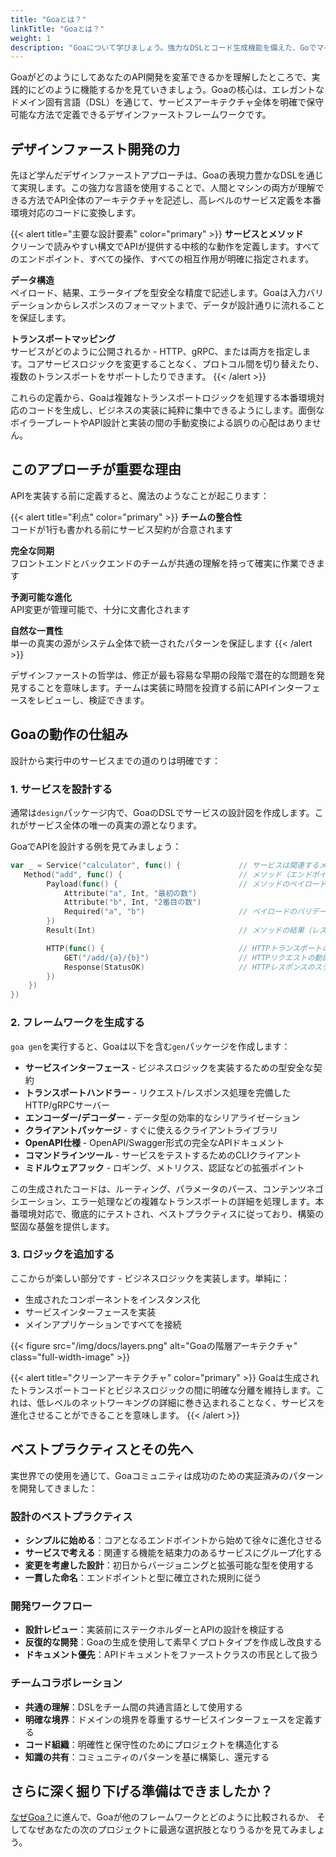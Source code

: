```yaml
---
title: "Goaとは？"
linkTitle: "Goaとは？"
weight: 1
description: "Goaについて学びましょう。強力なDSLとコード生成機能を備えた、GoでマイクロサービスとAPIを構築するためのデザインファーストフレームワークです。"
---
```


GoaがどのようにしてあなたのAPI開発を変革できるかを理解したところで、実践的にどのように機能するかを見ていきましょう。Goaの核心は、エレガントなドメイン固有言語（DSL）を通じて、サービスアーキテクチャ全体を明確で保守可能な方法で定義できるデザインファーストフレームワークです。

## デザインファースト開発の力

先ほど学んだデザインファーストアプローチは、Goaの表現力豊かなDSLを通じて実現します。この強力な言語を使用することで、人間とマシンの両方が理解できる方法でAPI全体のアーキテクチャを記述し、高レベルのサービス定義を本番環境対応のコードに変換します。

{{< alert title="主要な設計要素" color="primary" >}}
**サービスとメソッド**  
クリーンで読みやすい構文でAPIが提供する中核的な動作を定義します。すべてのエンドポイント、すべての操作、すべての相互作用が明確に指定されます。

**データ構造**  
ペイロード、結果、エラータイプを型安全な精度で記述します。Goaは入力バリデーションからレスポンスのフォーマットまで、データが設計通りに流れることを保証します。

**トランスポートマッピング**  
サービスがどのように公開されるか - HTTP、gRPC、または両方を指定します。コアサービスロジックを変更することなく、プロトコル間を切り替えたり、複数のトランスポートをサポートしたりできます。
{{< /alert >}}

これらの定義から、Goaは複雑なトランスポートロジックを処理する本番環境対応のコードを生成し、ビジネスの実装に純粋に集中できるようにします。面倒なボイラープレートやAPI設計と実装の間の手動変換による誤りの心配はありません。

## このアプローチが重要な理由

APIを実装する前に定義すると、魔法のようなことが起こります：

{{< alert title="利点" color="primary" >}}
**チームの整合性**  
コードが1行も書かれる前にサービス契約が合意されます

**完全な同期**  
フロントエンドとバックエンドのチームが共通の理解を持って確実に作業できます

**予測可能な進化**  
API変更が管理可能で、十分に文書化されます

**自然な一貫性**  
単一の真実の源がシステム全体で統一されたパターンを保証します
{{< /alert >}}

デザインファーストの哲学は、修正が最も容易な早期の段階で潜在的な問題を発見することを意味します。チームは実装に時間を投資する前にAPIインターフェースをレビューし、検証できます。

## Goaの動作の仕組み

設計から実行中のサービスまでの道のりは明確です：

### 1. サービスを設計する
通常は`design`パッケージ内で、GoaのDSLでサービスの設計図を作成します。これがサービス全体の唯一の真実の源となります。

GoaでAPIを設計する例を見てみましょう：

```go
var _ = Service("calculator", func() {             // サービスは関連するメソッドをグループ化します
   Method("add", func() {                          // メソッド（エンドポイント）
        Payload(func() {                           // メソッドのペイロード（リクエストボディ）
            Attribute("a", Int, "最初の数")    
            Attribute("b", Int, "2番目の数")
            Required("a", "b")                     // ペイロードのバリデーション
        })
        Result(Int)                                // メソッドの結果（レスポンスボディ）

        HTTP(func() {                              // HTTPトランスポートの詳細
            GET("/add/{a}/{b}")                    // HTTPリクエストの動詞とパス
            Response(StatusOK)                     // HTTPレスポンスのステータス
        })
    })
})
```

### 2. フレームワークを生成する
`goa gen`を実行すると、Goaは以下を含む`gen`パッケージを作成します：

- **サービスインターフェース** - ビジネスロジックを実装するための型安全な契約
- **トランスポートハンドラー** - リクエスト/レスポンス処理を完備したHTTP/gRPCサーバー
- **エンコーダー/デコーダー** - データ型の効率的なシリアライゼーション
- **クライアントパッケージ** - すぐに使えるクライアントライブラリ
- **OpenAPI仕様** - OpenAPI/Swagger形式の完全なAPIドキュメント
- **コマンドラインツール** - サービスをテストするためのCLIクライアント
- **ミドルウェアフック** - ロギング、メトリクス、認証などの拡張ポイント

この生成されたコードは、ルーティング、パラメータのパース、コンテンツネゴシエーション、エラー処理などの複雑なトランスポートの詳細を処理します。本番環境対応で、徹底的にテストされ、ベストプラクティスに従っており、構築の堅固な基盤を提供します。

### 3. ロジックを追加する
ここからが楽しい部分です - ビジネスロジックを実装します。単純に：
- 生成されたコンポーネントをインスタンス化
- サービスインターフェースを実装
- メインアプリケーションですべてを接続

{{< figure src="/img/docs/layers.png" alt="Goaの階層アーキテクチャ" class="full-width-image" >}}

{{< alert title="クリーンアーキテクチャ" color="primary" >}}
Goaは生成されたトランスポートコードとビジネスロジックの間に明確な分離を維持します。これは、低レベルのネットワーキングの詳細に巻き込まれることなく、サービスを進化させることができることを意味します。
{{< /alert >}}

## ベストプラクティスとその先へ

実世界での使用を通じて、Goaコミュニティは成功のための実証済みのパターンを開発してきました：

### 設計のベストプラクティス
- **シンプルに始める**：コアとなるエンドポイントから始めて徐々に進化させる
- **サービスで考える**：関連する機能を結束力のあるサービスにグループ化する
- **変更を考慮した設計**：初日からバージョニングと拡張可能な型を使用する
- **一貫した命名**：エンドポイントと型に確立された規則に従う

### 開発ワークフロー
- **設計レビュー**：実装前にステークホルダーとAPIの設計を検証する
- **反復的な開発**：Goaの生成を使用して素早くプロトタイプを作成し改良する
- **ドキュメント優先**：APIドキュメントをファーストクラスの市民として扱う

### チームコラボレーション
- **共通の理解**：DSLをチーム間の共通言語として使用する
- **明確な境界**：ドメインの境界を尊重するサービスインターフェースを定義する
- **コード組織**：明確性と保守性のためにプロジェクトを構造化する
- **知識の共有**：コミュニティのパターンを基に構築し、還元する

## さらに深く掘り下げる準備はできましたか？

[なぜGoa？](./2-why-goa/)に進んで、Goaが他のフレームワークとどのように比較されるか、
そしてなぜあなたの次のプロジェクトに最適な選択肢となりうるかを見てみましょう。 